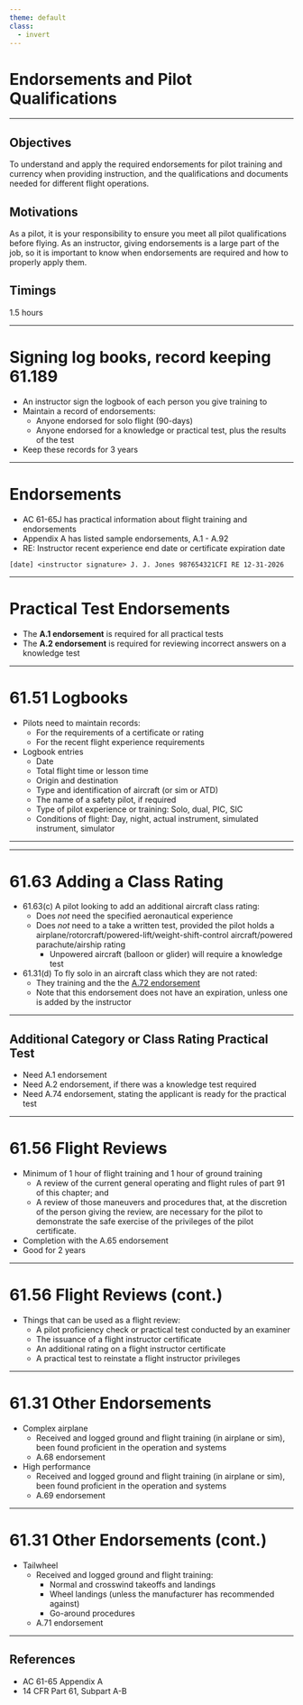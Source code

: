 ```yaml
---
theme: default
class:
  - invert
---
```


# Endorsements and Pilot Qualifications

---

## Objectives

To understand and apply the required endorsements for pilot training and currency when providing instruction, and the qualifications and documents needed for different flight operations.

## Motivations

As a pilot, it is your responsibility to ensure you meet all pilot qualifications before flying. As an instructor, giving endorsements is a large part of the job, so it is important to know when endorsements are required and how to properly apply them.

## Timings

1.5 hours

---

# Signing log books, record keeping 61.189

- An instructor sign the logbook of each person you give training to
- Maintain a record of endorsements:
  - Anyone endorsed for solo flight (90-days)
  - Anyone endorsed for a knowledge or practical test, plus the results of the test
- Keep these records for 3 years

---

# Endorsements

- AC 61-65J has practical information about flight training and endorsements
- Appendix A has listed sample endorsements, A.1 - A.92
- RE: Instructor recent experience end date or certificate expiration date

```
[date] <instructor signature> J. J. Jones 987654321CFI RE 12-31-2026
```

---

# Practical Test Endorsements

- The **A.1 endorsement** is required for all practical tests
- The **A.2 endorsement** is required for reviewing incorrect answers on a knowledge test

---

# 61.51 Logbooks

- Pilots need to maintain records:
  - For the requirements of a certificate or rating
  - For the recent flight experience requirements
- Logbook entries
  - Date
  - Total flight time or lesson time
  - Origin and destination
  - Type and identification of aircraft (or sim or ATD)
  - The name of a safety pilot, if required
  - Type of pilot experience or training: Solo, dual, PIC, SIC
  - Conditions of flight: Day, night, actual instrument, simulated instrument, simulator

<!-- Also NVG -->

---

---

# 61.63 Adding a Class Rating

- 61.63(c) A pilot looking to add an additional aircraft class rating:
  - Does _not_ need the specified aeronautical experience
  - Does _not_ need to a take a written test, provided the pilot holds a airplane/rotorcraft/powered-lift/weight-shift-control aircraft/powered parachute/airship rating
    - Unpowered aircraft (balloon or glider) will require a knowledge test
- 61.31(d) To fly solo in an aircraft class which they are not rated:
  - They training and the the [A.72 endorsement](/_references/AC-61-65/A.72)
  - Note that this endorsement does not have an expiration, unless one is added by the instructor

<!--

Aircraft Classes
  Single-engine
  Multi-engine
  Land
  Sea

 -->

---

## Additional Category or Class Rating Practical Test

- Need A.1 endorsement
- Need A.2 endorsement, if there was a knowledge test required
- Need A.74 endorsement, stating the applicant is ready for the practical test

---

# 61.56 Flight Reviews

- Minimum of 1 hour of flight training and 1 hour of ground training
  - A review of the current general operating and flight rules of part 91 of this chapter; and
  - A review of those maneuvers and procedures that, at the discretion of the person giving the review, are necessary for the pilot to demonstrate the safe exercise of the privileges of the pilot certificate.
- Completion with the A.65 endorsement
- Good for 2 years

---

# 61.56 Flight Reviews (cont.)

- Things that can be used as a flight review:
  - A pilot proficiency check or practical test conducted by an examiner
  - The issuance of a flight instructor certificate
  - An additional rating on a flight instructor certificate
  - A practical test to reinstate a flight instructor privileges

---

# 61.31 Other Endorsements

- Complex airplane
  - Received and logged ground and flight training (in airplane or sim), been found proficient in the operation and systems
  - A.68 endorsement
- High performance
  - Received and logged ground and flight training (in airplane or sim), been found proficient in the operation and systems
  - A.69 endorsement

---

# 61.31 Other Endorsements (cont.)

- Tailwheel
  - Received and logged ground and flight training:
    - Normal and crosswind takeoffs and landings
    - Wheel landings (unless the manufacturer has recommended against)
    - Go-around procedures
  - A.71 endorsement

---

## References

- AC 61-65 Appendix A
- 14 CFR Part 61, Subpart A-B
